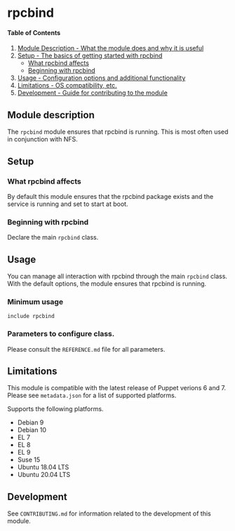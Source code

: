 # rpcbind

#### Table of Contents

1. [Module Description - What the module does and why it is useful](#module-description)
1. [Setup - The basics of getting started with rpcbind](#setup)
    * [What rpcbind affects](#what-rpcbind-affects)
    * [Beginning with rpcbind](#beginning-with-rpcbind)
1. [Usage - Configuration options and additional functionality](#usage)
1. [Limitations - OS compatibility, etc.](#limitations)
1. [Development - Guide for contributing to the module](#development)

## Module description

The `rpcbind` module ensures that rpcbind is running. This is most often used
in conjunction with NFS.

## Setup

### What rpcbind affects

By default this module ensures that the rpcbind package exists and the service
is running and set to start at boot.

### Beginning with rpcbind

Declare the main `rpcbind` class.

## Usage

You can manage all interaction with rpcbind through the main `rpcbind` class.
With the default options, the module ensures that rpcbind is running.

### Minimum usage

```puppet
include rpcbind
```

### Parameters to configure class.

Please consult the `REFERENCE.md` file for all parameters.

## Limitations

This module is compatible with the latest release of Puppet verions 6
and 7. Please see `metadata.json` for a list of supported platforms.

Supports the following platforms.

* Debian 9
* Debian 10
* EL 7
* EL 8
* EL 9
* Suse 15
* Ubuntu 18.04 LTS
* Ubuntu 20.04 LTS

## Development

See `CONTRIBUTING.md` for information related to the development of this
module.
